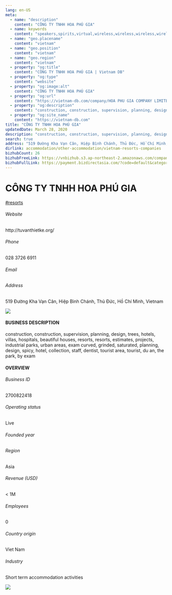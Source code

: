 ```yaml
---
lang: en-US
meta:
  - name: "description"
    content: "CÔNG TY TNHH HOA PHÚ GIA"
  - name: keywords
    content: "speakers,spirits,virtual,wireless,wireless,wireless,wireless,wireless,wireless,wireless,wireless,wireless,wireless,wireless,wireless,wireless,wireless,vietnam-resorts-companies"
  - name: "geo.placename"
    content: "vietnam"
  - name: "geo.position"
    content: "vietnam"
  - name: "geo.region"
    content: "vietnam"
  - property: "og:title"
    content: "CÔNG TY TNHH HOA PHÚ GIA | Vietnam DB"
  - property: "og:type"
    content: "website"
  - property: "og:image:alt"
    content: "CÔNG TY TNHH HOA PHÚ GIA"
  - property: "og:url"
    content: "https://vietnam-db.com/company/HOA PHU GIA COMPANY LIMITED-2672700"
  - property: "og:description"
    content: "construction, construction, supervision, planning, design, trees, hotels, villas, hospitals, beautiful houses, resorts, resorts, estimates, projects, industrial parks, urban areas, exam curved, grinded, saturated, planning, design, spicy, hotel, collection, staff, dentist, tourist area, tourist, du an, the park, by exam"
  - property: "og:site_name"
    content: "https://vietnam-db.com"
title: "CÔNG TY TNHH HOA PHÚ GIA"
updatedDate: March 28, 2020
description: "construction, construction, supervision, planning, design, trees, hotels, villas, hospitals, beautiful houses, resorts, resorts, estimates, projects, industrial parks, urban areas, exam curved, grinded, saturated, planning, design, spicy, hotel, collection, staff, dentist, tourist area, tourist, du an, the park, by exam"
search: true
address: "519 Đường Kha Vạn Cân, Hiệp Bình Chánh, Thủ Đức, Hồ Chí Minh, Vietnam"
dirlink: accommodation/other-accommodation/vietnam-resorts-companies
bizhubCount: 26
bizhubFreeLink: https://vnbizhub.s3.ap-northeast-2.amazonaws.com/companies/vietnam-resorts-companies_preview.xlsx
bizhubFullLink: https://payment.bizdirectasia.com/?code=default&category=bizhub&item=vietnam-resorts-companies&redirect=https://vietnam-db.com
---
```



<div class="bd-item">
    <div class="item-content">
        <div class="detail-title-wrap">
            <h1 class="detail-title">
                CÔNG TY TNHH HOA PHÚ GIA
            </h1>
        </div>
		<div class="detail-tagslist"><a href="/accommodation/other-accommodation/tags/resorts" class="detail-tagitem">#resorts</a></div>
        <h6 class="bd-label">Website</h6>
        <p>http://tuvanthietke.org/</p>
		<h6 class="bd-label">Phone</h6>
        <p>028 3726 6911</p>
        <h6 class="bd-label">Email</h6>
        <p><a class="textColorPrimary" href="#"></a></p>
        <h6 class="bd-label">Address</h6>
        <p>519 Đường Kha Vạn Cân, Hiệp Bình Chánh, Thủ Đức, Hồ Chí Minh, Vietnam</p>
    </div>
</div>

<div class="banner-wrap text-center"><a href="" class="banner-link"><img src="/assets/vndb.com/BannerAds2.jpg" class="banner-img"></a></div>

<div class="bd-item">
    <div class="item-content">
        <h4 class="textColorPrimary item-title">BUSINESS DESCRIPTION</h4>
        <p>construction, construction, supervision, planning, design, trees, hotels, villas, hospitals, beautiful houses, resorts, resorts, estimates, projects, industrial parks, urban areas, exam curved, grinded, saturated, planning, design, spicy, hotel, collection, staff, dentist, tourist area, tourist, du an, the park, by exam</p>
    </div>
</div>

<div class="bd-item">
    <div class="item-content">
        <h4 class="textColorPrimary item-title">OVERVIEW</h4>
        <div class="item-info">
            <h6 class="bd-label">Business ID</h6>
            <p>2700822418</p>
        </div>
        <div class="item-info">
            <h6 class="bd-label">Operating status</h6>
            <p>Live<small class="bd-status_dot live"></small></p>
        </div>
        <div class="item-info">
            <h6 class="bd-label">Founded year</h6>
            <p></p>
        </div>
        <div class="item-info">
            <h6 class="bd-label">Region</h6>
            <p>Asia</p>
        </div>
        <div class="item-info">
            <h6 class="bd-label">Revenue (USD)</h6>
            <p>&lt; 1M</p>
        </div>
        <div class="item-info">
            <h6 class="bd-label">Employees</h6>
            <p>0</p>
        </div>
        <div class="item-info">
            <h6 class="bd-label">Country origin</h6>
            <p>Viet Nam</p>
        </div>
        <div class="item-info">
            <h6 class="bd-label">Industry</h6>
            <p>Short term accommodation activities</p>
        </div>
    </div>
</div>

<div class="banner-wrap text-center"><a href="" class="banner-link"><img src="/assets/vndb.com/BannerAd_04_728x90.jpg" class="banner-img"></a></div>

<CustomPopup popupTitle="ENTER EMAIL TO DOWNLOAD" popupSubTitle="The companies data will be sent to your inbox. Please enter your email." :free="this.$frontmatter.bizhubFreeLink" :paid="this.$frontmatter.bizhubFullLink" :count="this.$frontmatter.bizhubCount"/>

